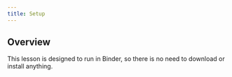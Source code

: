 ```yaml
---
title: Setup
---
```


## Overview

This lesson is designed to run in Binder, so there is no need to download or install anything.
